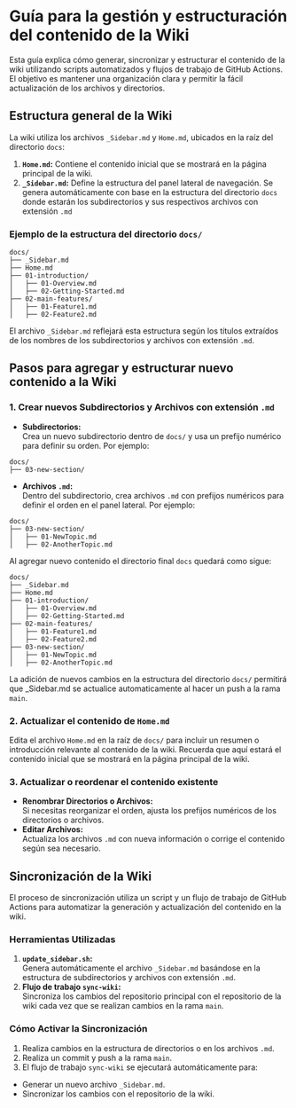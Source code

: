 
# Guía para la gestión y estructuración del contenido de la Wiki

Esta guía explica cómo generar, sincronizar y estructurar el contenido de la wiki utilizando scripts automatizados y flujos de trabajo de GitHub Actions. El objetivo es mantener una organización clara y permitir la fácil actualización de los archivos y directorios.


## Estructura general de la Wiki

La wiki utiliza los archivos `_Sidebar.md` y `Home.md`, ubicados en la raíz del directorio `docs`:

1. **`Home.md`:** Contiene el contenido inicial que se mostrará en la página principal de la wiki.  
2. **`_Sidebar.md`:** Define la estructura del panel lateral de navegación. Se genera automáticamente con base en la estructura del directorio `docs` donde estarán los subdirectorios y sus respectivos archivos con extensión `.md`

### Ejemplo de la estructura del directorio `docs/`

```
docs/
├── _Sidebar.md
├── Home.md
├── 01-introduction/
│   ├── 01-Overview.md
│   ├── 02-Getting-Started.md
├── 02-main-features/
│   ├── 01-Feature1.md
│   ├── 02-Feature2.md
```


El archivo `_Sidebar.md` reflejará esta estructura según los títulos extraídos de los nombres de los subdirectorios y archivos con extensión `.md`.


## Pasos para agregar y estructurar nuevo contenido a la Wiki

### 1. Crear nuevos Subdirectorios y Archivos con extensión `.md`
- **Subdirectorios:**  
  Crea un nuevo subdirectorio dentro de `docs/` y usa un prefijo numérico para definir su orden. Por ejemplo: 

```
docs/
├── 03-new-section/
```

- **Archivos `.md`:**  
Dentro del subdirectorio, crea archivos `.md` con prefijos numéricos para definir el orden en el panel lateral. Por ejemplo:

```
docs/
├── 03-new-section/
│   ├── 01-NewTopic.md
│   ├── 02-AnotherTopic.md
```

Al agregar nuevo contenido el directorio final `docs` quedará como sigue:

```
docs/
├── _Sidebar.md
├── Home.md
├── 01-introduction/
│   ├── 01-Overview.md
│   ├── 02-Getting-Started.md
├── 02-main-features/
│   ├── 01-Feature1.md
│   ├── 02-Feature2.md
├── 03-new-section/
│   ├── 01-NewTopic.md
│   ├── 02-AnotherTopic.md
```
La adición de nuevos cambios en la estructura del directorio `docs/` permitirá que _Sidebar.md se actualice automaticamente al hacer un push a la rama `main`.


### 2. Actualizar el contenido de `Home.md`
Edita el archivo `Home.md` en la raíz de `docs/` para incluir un resumen o introducción relevante al contenido de la wiki. Recuerda que aquí estará el contenido inicial que se mostrará en la página principal de la wiki.


### 3. Actualizar o reordenar el contenido existente
- **Renombrar Directorios o Archivos:**  
Si necesitas reorganizar el orden, ajusta los prefijos numéricos de los directorios o archivos.
- **Editar Archivos:**  
Actualiza los archivos `.md` con nueva información o corrige el contenido según sea necesario.


## Sincronización de la Wiki

El proceso de sincronización utiliza un script y un flujo de trabajo de GitHub Actions para automatizar la generación y actualización del contenido en la wiki.

### Herramientas Utilizadas
1. **`update_sidebar.sh`:**  
 Genera automáticamente el archivo `_Sidebar.md` basándose en la estructura de subdirectorios y archivos con extensión `.md`.
2. **Flujo de trabajo `sync-wiki`:**  
 Sincroniza los cambios del repositorio principal con el repositorio de la wiki cada vez que se realizan cambios en la rama `main`.

### Cómo Activar la Sincronización
1. Realiza cambios en la estructura de directorios o en los archivos `.md`.
2. Realiza un commit y push a la rama `main`.
3. El flujo de trabajo `sync-wiki` se ejecutará automáticamente para:
 - Generar un nuevo archivo `_Sidebar.md`.
 - Sincronizar los cambios con el repositorio de la wiki.
